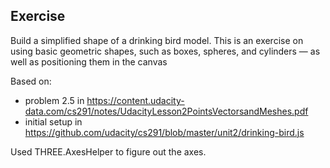 ## Exercise
Build a simplified shape of a drinking bird model. This is an exercise on using basic geometric shapes, such as boxes, spheres, and cylinders — as well as positioning them in the canvas

Based on:
- problem 2.5 in https://content.udacity-data.com/cs291/notes/UdacityLesson2PointsVectorsandMeshes.pdf
- initial setup in https://github.com/udacity/cs291/blob/master/unit2/drinking-bird.js

Used THREE.AxesHelper to figure out the axes.